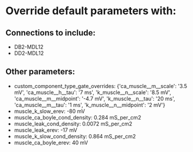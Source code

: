 # Override default parameters with:
## Connections to include:
- DB2-MDL12
- DD2-MDL12

## Other parameters:
- custom_component_type_gate_overrides: {'ca_muscle__m__scale': '3.5 mV', 'ca_muscle__h__tau': '7 ms', 'k_muscle__n__scale': '8.5 mV', 'ca_muscle__m__midpoint': '-4.7 mV', 'k_muscle__n__tau': '20 ms', 'ca_muscle__m__tau': '1 ms', 'k_muscle__n__midpoint': '2 mV'}
- muscle_k_slow_erev: -80 mV
- muscle_ca_boyle_cond_density: 0.284 mS_per_cm2
- muscle_leak_cond_density: 0.0072 mS_per_cm2
- muscle_leak_erev: -17 mV
- muscle_k_slow_cond_density: 0.864 mS_per_cm2
- muscle_ca_boyle_erev: 40 mV

